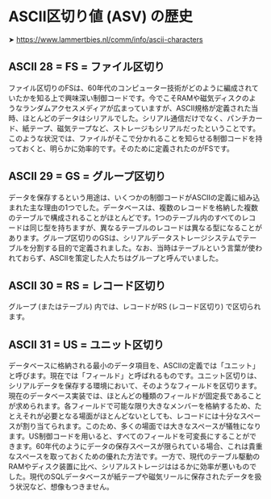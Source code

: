 # ASCII区切り値 (ASV) の歴史

➤ <https://www.lammertbies.nl/comm/info/ascii-characters>


## ASCII 28 = FS = ファイル区切り

ファイル区切りのFSは、60年代のコンピューター技術がどのように編成されていたかを知る上で興味深い制御コードです。今でこそRAMや磁気ディスクのようなランダムアクセスメディアが広まっていますが、ASCII規格が定義された当時、ほとんどのデータはシリアルでした。シリアル通信だけでなく、パンチカード、紙テープ、磁気テープなど、ストレージもシリアルだったということです。このような状況では、ファイルがそこで分かれることを知らせる制御コードを持っておくと、明らかに効率的です。そのために定義されたのがFSです。


## ASCII 29 = GS = グループ区切り

データを保存するという用途は、いくつかの制御コードがASCIIの定義に組み込まれた主な理由の1つでした。データベースは、複数のレコードを格納した複数のテーブルで構成されることがほとんどです。1つのテーブル内のすべてのレコードは同じ型を持ちますが、異なるテーブルのレコードは異なる型になることがあります。グループ区切りのGSは、シリアルデータストレージシステムでテーブルを分割する目的で定義されました。なお、当時はテーブルという言葉が使われておらず、ASCIIを策定した人たちはグループと呼んでいました。


## ASCII 30 = RS = レコード区切り

グループ (またはテーブル) 内では、レコードがRS (レコード区切り) で区切られます。


## ASCII 31 = US = ユニット区切り

データベースに格納される最小のデータ項目を、ASCIIの定義では「ユニット」と呼びます。現在では「フィールド」と呼ばれるものです。ユニット区切りは、シリアルデータを保存する環境において、そのようなフィールドを区切ります。現在のデータベース実装では、ほとんどの種類のフィールドが固定長であることが求められます。各フィールドで可能な限り大きなメンバーを格納するため、たとえそれが必要となる場面がほとんどないとしても、レコードには十分なスペースが割り当てられます。このため、多くの場面では大きなスペースが犠牲になります。US制御コードを用いると、すべてのフィールドを可変長にすることができます。60年代のようにデータの保存スペースが限られている場合、これは貴重なスペースを取っておくための優れた方法です。一方で、現代のテーブル駆動のRAMやディスク装置に比べ、シリアルストレージははるかに効率が悪いものでした。現代のSQLデータベースが紙テープや磁気リールに保存されたデータを扱う状況など、想像もつきません。
